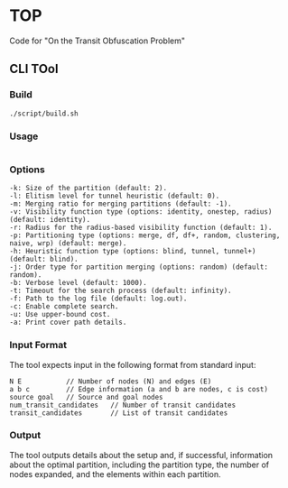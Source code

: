 # TOP

Code for "On the Transit Obfuscation Problem"

## CLI TOol

### Build

```
./script/build.sh
```

### Usage

```
```

### Options

```
-k: Size of the partition (default: 2).
-l: Elitism level for tunnel heuristic (default: 0).
-m: Merging ratio for merging partitions (default: -1).
-v: Visibility function type (options: identity, onestep, radius) (default: identity).
-r: Radius for the radius-based visibility function (default: 1).
-p: Partitioning type (options: merge, df, df+, random, clustering, naive, wrp) (default: merge).
-h: Heuristic function type (options: blind, tunnel, tunnel+) (default: blind).
-j: Order type for partition merging (options: random) (default: random).
-b: Verbose level (default: 1000).
-t: Timeout for the search process (default: infinity).
-f: Path to the log file (default: log.out).
-c: Enable complete search.
-u: Use upper-bound cost.
-a: Print cover path details.
```

### Input Format

The tool expects input in the following format from standard input:

```
N E           // Number of nodes (N) and edges (E)
a b c         // Edge information (a and b are nodes, c is cost)
source goal   // Source and goal nodes
num_transit_candidates   // Number of transit candidates
transit_candidates       // List of transit candidates
```

### Output

The tool outputs details about the setup and, if successful, information about the optimal partition, including the partition type, the number of nodes expanded, and the elements within each partition.


